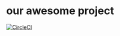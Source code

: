 # our awesome project

[![CircleCI](https://circleci.com/gh/unmock/unmock-odessa.svg?style=svg)](https://circleci.com/gh/unmock/unmock-odessa)